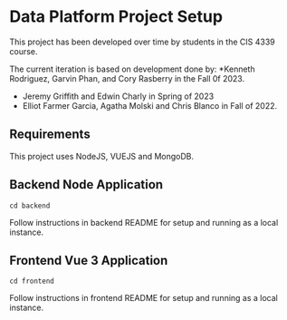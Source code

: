 # Data Platform Project Setup

This project has been developed over time by students in the CIS 4339 course.

The current iteration is based on development done by:
*Kenneth Rodriguez, Garvin Phan, and Cory Rasberry in the Fall 0f 2023.
* Jeremy Griffith and Edwin Charly in Spring of 2023
* Elliot Farmer Garcia, Agatha	Molski and Chris Blanco in Fall of 2022.

## Requirements

This project uses NodeJS, VUEJS and MongoDB.

## Backend Node Application
```
cd backend
```
Follow instructions in backend README for setup and running as a local instance.

## Frontend Vue 3 Application
```
cd frontend
```
Follow instructions in frontend README for setup and running as a local instance.



